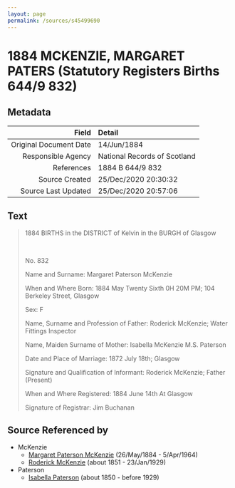 ```yaml
---
layout: page
permalink: /sources/s45499690
---
```


# 1884 MCKENZIE, MARGARET PATERS (Statutory Registers Births 644/9 832)

## Metadata

Field | Detail
---:|:---
Original Document Date | 14/Jun/1884
Responsible Agency | National Records of Scotland
References | 1884 B 644/9 832
Source Created | 25/Dec/2020 20:30:32
Source Last Updated | 25/Dec/2020 20:57:06

## Text

> 1884 BIRTHS in the DISTRICT of Kelvin in the BURGH of Glasgow
>
> <br/>
>
> No. 832
>
> Name and Surname: Margaret Paterson McKenzie
>
> When and Where Born: 1884 May Twenty Sixth 0H 20M PM; 104 Berkeley Street, Glasgow
>
> Sex: F
>
> Name, Surname and Profession of Father: Roderick McKenzie; Water Fittings Inspector
>
> Name, Maiden Surname of Mother: Isabella McKenzie M.S. Paterson
>
> Date and Place of Marriage: 1872 July 18th; Glasgow
>
> Signature and Qualification of Informant: Roderick McKenzie; Father (Present)
>
> When and Where Registered: 1884 June 14th At Glasgow
>
> Signature of Registrar: Jim Buchanan
>

## Source Referenced by

* McKenzie
  * [Margaret Paterson McKenzie](../people/@88610293@-margaret-paterson-mckenzie-b1884-5-26-d1964-4-5.md) (26/May/1884 - 5/Apr/1964)
  * [Roderick McKenzie](../people/@76793596@-roderick-mckenzie-b1851-d1929-1-23.md) (about 1851 - 23/Jan/1929)
* Paterson
  * [Isabella Paterson](../people/@24882788@-isabella-paterson-b1850-d1929.md) (about 1850 - before 1929)
